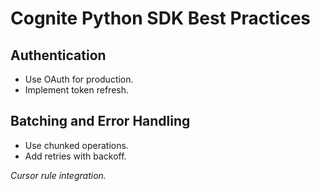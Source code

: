 # Cognite Python SDK Best Practices

## Authentication

- Use OAuth for production.
- Implement token refresh.

## Batching and Error Handling

- Use chunked operations.
- Add retries with backoff.

*Cursor rule integration.*
